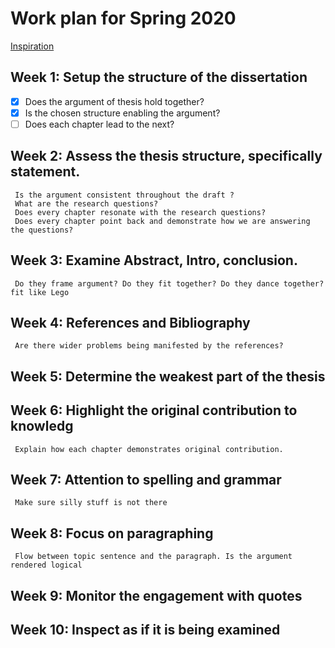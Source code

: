 #  Work plan for Spring 2020 
[Inspiration](https://www.youtube.com/watch?v=XWW2_VseB-M)


## Week 1: Setup the structure of the dissertation 

- [X] Does the argument of thesis hold together? 
- [X] Is the chosen structure enabling the argument?  
- [ ] Does each chapter lead to the next? 
     
## Week 2: Assess the thesis structure, specifically statement. 

     Is the argument consistent throughout the draft ? 
     What are the research questions? 
     Does every chapter resonate with the research questions?
     Does every chapter point back and demonstrate how we are answering the questions?

## Week 3: Examine Abstract, Intro, conclusion. 
     Do they frame argument? Do they fit together? Do they dance together? fit like Lego

## Week 4: References and Bibliography  
     Are there wider problems being manifested by the references? 

## Week 5: Determine the weakest part of the thesis
              
## Week 6: Highlight the original contribution to knowledg
     Explain how each chapter demonstrates original contribution. 

## Week 7: Attention to spelling and grammar
     Make sure silly stuff is not there

## Week 8: Focus on paragraphing
     Flow between topic sentence and the paragraph. Is the argument rendered logical

## Week 9: Monitor the engagement with quotes 

## Week 10: Inspect as if it is being examined 
